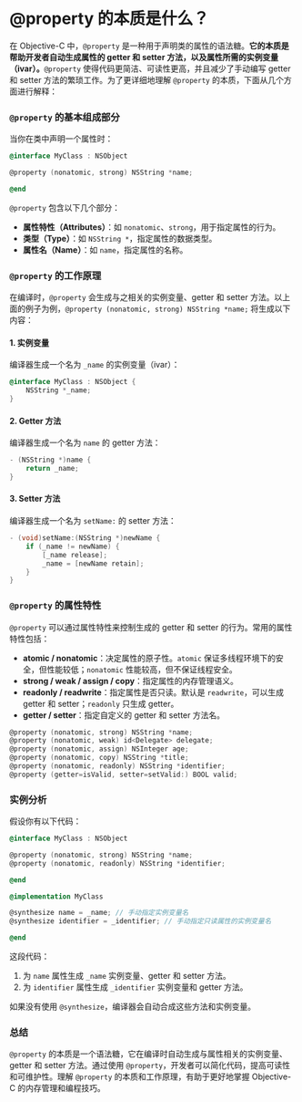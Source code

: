 # @property 的本质是什么？

在 Objective-C 中，`@property` 是一种用于声明类的属性的语法糖。**它的本质是帮助开发者自动生成属性的 getter 和 setter 方法，以及属性所需的实例变量（ivar）。**`@property` 使得代码更简洁、可读性更高，并且减少了手动编写 getter 和 setter 方法的繁琐工作。为了更详细地理解 `@property` 的本质，下面从几个方面进行解释：

### `@property` 的基本组成部分

当你在类中声明一个属性时：

```objective-c
@interface MyClass : NSObject

@property (nonatomic, strong) NSString *name;

@end
```

`@property` 包含以下几个部分：

- **属性特性（Attributes）**：如 `nonatomic`、`strong`，用于指定属性的行为。
- **类型（Type）**：如 `NSString *`，指定属性的数据类型。
- **属性名（Name）**：如 `name`，指定属性的名称。

### `@property` 的工作原理

在编译时，`@property` 会生成与之相关的实例变量、getter 和 setter 方法。以上面的例子为例，`@property (nonatomic, strong) NSString *name;` 将生成以下内容：

#### 1. 实例变量

编译器生成一个名为 `_name` 的实例变量（ivar）：

```objective-c
@interface MyClass : NSObject {
    NSString *_name;
}
```

#### 2. Getter 方法

编译器生成一个名为 `name` 的 getter 方法：

```objective-c
- (NSString *)name {
    return _name;
}
```

#### 3. Setter 方法

编译器生成一个名为 `setName:` 的 setter 方法：

```objective-c
- (void)setName:(NSString *)newName {
    if (_name != newName) {
        [_name release];
        _name = [newName retain];
    }
}
```

### `@property` 的属性特性

`@property` 可以通过属性特性来控制生成的 getter 和 setter 的行为。常用的属性特性包括：

- **atomic / nonatomic**：决定属性的原子性。`atomic` 保证多线程环境下的安全，但性能较低；`nonatomic` 性能较高，但不保证线程安全。
- **strong / weak / assign / copy**：指定属性的内存管理语义。
- **readonly / readwrite**：指定属性是否只读。默认是 `readwrite`，可以生成 getter 和 setter；`readonly` 只生成 getter。
- **getter / setter**：指定自定义的 getter 和 setter 方法名。

```objective-c
@property (nonatomic, strong) NSString *name;
@property (nonatomic, weak) id<Delegate> delegate;
@property (nonatomic, assign) NSInteger age;
@property (nonatomic, copy) NSString *title;
@property (nonatomic, readonly) NSString *identifier;
@property (getter=isValid, setter=setValid:) BOOL valid;
```

### 实例分析

假设你有以下代码：

```objective-c
@interface MyClass : NSObject

@property (nonatomic, strong) NSString *name;
@property (nonatomic, readonly) NSString *identifier;

@end

@implementation MyClass

@synthesize name = _name; // 手动指定实例变量名
@synthesize identifier = _identifier; // 手动指定只读属性的实例变量名

@end
```

这段代码：

1. 为 `name` 属性生成 `_name` 实例变量、getter 和 setter 方法。
2. 为 `identifier` 属性生成 `_identifier` 实例变量和 getter 方法。

如果没有使用 `@synthesize`，编译器会自动合成这些方法和实例变量。

### 总结

`@property` 的本质是一个语法糖，它在编译时自动生成与属性相关的实例变量、getter 和 setter 方法。通过使用 `@property`，开发者可以简化代码，提高可读性和可维护性。理解 `@property` 的本质和工作原理，有助于更好地掌握 Objective-C 的内存管理和编程技巧。
